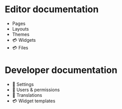# Editor documentation

- Pages
- Layouts
- Themes
- :credit_card: Widgets
- :credit_card: Files

# Developer documentation

- :construction_worker: Settings
- :construction_worker: Users & permissions
- :construction_worker: Translations
- :credit_card: Widget templates
